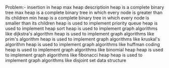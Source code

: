 Problem:- insertion in  heap max heap
descriptioin 
heap is a complete binary tree
max heap is a complete binary tree in which every node is greater than its children
min heap is a complete binary tree in which every node is smaller than its children
heap is used to implement priority queue
heap is used to implement heap sort
heap is used to implement graph algorithms like dijkstra's algorithm
heap is used to implement graph algorithms like prim's algorithm
heap is used to implement graph algorithms like kruskal's algorithm
heap is used to implement graph algorithms like huffman coding
heap is used to implement graph algorithms like binomial heap
heap is used to implement graph algorithms like fibonacci heap
heap is used to implement graph algorithms like disjoint set data structure
